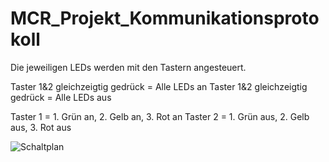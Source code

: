 # MCR_Projekt_Kommunikationsprotokoll 

Die jeweiligen LEDs werden mit den Tastern angesteuert.

Taster 1&2 gleichzeigtig gedrück = Alle LEDs an
Taster 1&2 gleichzeigtig gedrück = Alle LEDs aus

Taster 1 = 1. Grün an, 2. Gelb an, 3. Rot an
Taster 2 = 1. Grün aus, 2. Gelb aus, 3. Rot aus


![Schaltplan](https://github.com/VanMos99/MCR_Projekt_Kommunikationsprotokolle/assets/145934046/f9e25285-eedf-4688-82bc-3a8bc237d447)







